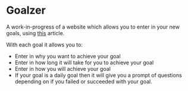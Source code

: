 # Goalzer

A work-in-progress of a website which allows you to enter in your new goals, using [this](https://www.forbes.com/sites/daviddisalvo/2020/02/24/why-we-fail-to-reach-goals-our-brains-begin-with-one-focus-but-closing-the-deal-requires-another-study-suggests/) article.

With each goal it allows you to:
* Enter in why you want to achieve your goal
* Enter in how long it will take for you to achieve your goal
* Enter in how you will achieve your goal
* If your goal is a daily goal then it will give you a prompt of questions depending on if you failed or succeeded with your goal.
